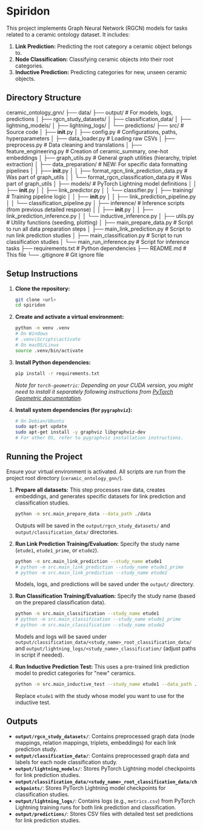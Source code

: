 # Spiridon

This project implements Graph Neural Network (RGCN) models for tasks related to a ceramic ontology dataset. It includes:
1.  **Link Prediction:** Predicting the root category a ceramic object belongs to.
2.  **Node Classification:** Classifying ceramic objects into their root categories.
3.  **Inductive Prediction:** Predicting categories for new, unseen ceramic objects.


## Directory Structure

ceramic_ontology_gnn/
├── data/
├── output/                   # For models, logs, predictions
│   ├── rgcn_study_datasets/
│   ├── classification_data/
│   ├── lightning_models/
│   ├── lightning_logs/
│   └── predictions/
├── src/                      # Source code
│   ├── __init__.py
│   ├── config.py             # Configurations, paths, hyperparameters
│   ├── data_loader.py        # Loading raw CSVs
│   ├── preprocess.py         # Data cleaning and translations
│   ├── feature_engineering.py # Creation of ceramic_summary, one-hot embeddings
│   ├── graph_utils.py        # General graph utilities (hierarchy, triplet extraction)
│   ├── data_preparation/     # NEW: For specific data formatting pipelines
│   │   ├── __init__.py
│   │   ├── format_rgcn_link_prediction_data.py  # Was part of graph_utils
│   │   └── format_rgcn_classification_data.py # Was part of graph_utils
│   ├── models/               # PyTorch Lightning model definitions
│   │   ├── __init__.py
│   │   ├── link_predictor.py
│   │   └── classifier.py
│   ├── training/             # Training pipeline logic
│   │   ├── __init__.py
│   │   ├── link_prediction_pipeline.py
│   │   └── classification_pipeline.py
│   ├── inference/            # Inference scripts (from previous detailed response)
│   │   ├── __init__.py
│   │   ├── link_prediction_inference.py
│   │   └── inductive_inference.py
│   ├── utils.py              # Utility functions (seeding, plotting)
│   ├── main_prepare_data.py  # Script to run all data preparation steps
│   ├── main_link_prediction.py # Script to run link prediction studies
│   ├── main_classification.py  # Script to run classification studies
│   └── main_run_inference.py          # Script for inference tasks
├── requirements.txt          # Python dependencies
├── README.md                 # This file
└── .gitignore                # Git ignore file

## Setup Instructions

1.  **Clone the repository:**
    ```bash
    git clone <url>
    cd spiridon
    ```

2.  **Create and activate a virtual environment:**
    ```bash
    python -m venv .venv
    # On Windows
    # .venv\Scripts\activate
    # On macOS/Linux
    source .venv/bin/activate
    ```

3.  **Install Python dependencies:**
    ```bash
    pip install -r requirements.txt
    ```
    *Note for `torch-geometric`: Depending on your CUDA version, you might need to install it separately following instructions from [PyTorch Geometric documentation](https://pytorch-geometric.readthedocs.io/en/latest/install/installation.html).*

4.  **Install system dependencies (for `pygraphviz`):**
    ```bash
    # On Debian/Ubuntu
    sudo apt-get update
    sudo apt-get install -y graphviz libgraphviz-dev
    # For other OS, refer to pygraphviz installation instructions.
    ```

## Running the Project

Ensure your virtual environment is activated. All scripts are run from the project root directory (`ceramic_ontology_gnn/`).

1.  **Prepare all datasets:**
    This step processes raw data, creates embeddings, and generates specific datasets for link prediction and classification studies.
    ```bash
    python -m src.main_prepare_data --data_path ./data
    ```
    Outputs will be saved in the `output/rgcn_study_datasets/` and `output/classification_data/` directories.

2.  **Run Link Prediction Training/Evaluation:**
    Specify the study name (`etude1`, `etude1_prime`, or `etude2`).
    ```bash
    python -m src.main_link_prediction --study_name etude1
    # python -m src.main_link_prediction --study_name etude1_prime
    # python -m src.main_link_prediction --study_name etude2
    ```
    Models, logs, and predictions will be saved under the `output/` directory.

3.  **Run Classification Training/Evaluation:**
    Specify the study name (based on the prepared classification data).
    ```bash
    python -m src.main_classification --study_name etude1
    # python -m src.main_classification --study_name etude1_prime
    # python -m src.main_classification --study_name etude2
    ```
    Models and logs will be saved under `output/classification_data/<study_name>_root_classification_data/` and `output/lightning_logs/<study_name>_classification/` (adjust paths in script if needed).

4.  **Run Inductive Prediction Test:**
    This uses a pre-trained link prediction model to predict categories for "new" ceramics.
    ```bash
    python -m src.main_inductive_test --study_name etude1 --data_path ./data --num_test_ceramics 10
    ```
    Replace `etude1` with the study whose model you want to use for the inductive test.

## Outputs

*   **`output/rgcn_study_datasets/`**: Contains preprocessed graph data (node mappings, relation mappings, triplets, embeddings) for each link prediction study.
*   **`output/classification_data/`**: Contains preprocessed graph data and labels for each node classification study.
*   **`output/lightning_models/`**: Stores PyTorch Lightning model checkpoints for link prediction studies.
*   **`output/classification_data/<study_name>_root_classification_data/checkpoints/`**: Stores PyTorch Lightning model checkpoints for classification studies.
*   **`output/lightning_logs/`**: Contains logs (e.g., `metrics.csv`) from PyTorch Lightning training runs for both link prediction and classification.
*   **`output/predictions/`**: Stores CSV files with detailed test set predictions for link prediction studies.